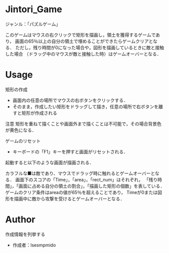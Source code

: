 # Jintori_Game
 
ジャンル：「パズルゲーム」

このゲームはマウスの右クリックで矩形を描画し，領土を獲得するゲームであり，
画面の65％以上の自分の領土で埋めることができたらゲームクリアとなる．
ただし，残り時間が0になった場合や，図形を描画しているときに敵と接触した場合
（ドラッグ中のマウスが敵と接触した時）はゲームオーバーとなる．

# Usage
 
矩形の作成
* 画面内の任意の場所でマウスの右ボタンをクリックする．
* そのまま，作成したい矩形をドラッグして描き，任意の場所で右ボタンを離すと矩形が作成される
 
注意
矩形を重ねて描くことや画面外まで描くことは不可能で，その場合背景色が黄色になる．
 
 
ゲームのリセット
* キーボードの「F1」キーを押すと画面がリセットされる．
 

起動すると以下のような画面が描画される．
 
カラフルな■は敵であり、マウスでドラッグ時に触れるとゲームオーバーとなる．
画面下のスコアの「Time」，「area」，「rect_num」はそれぞれ，
「残り時間」，「画面に占める自分の領土の割合」，「描画した矩形の個数」を表している．
ゲームのクリア条件はareaの値が65％を超えることであり，
Timeが0または図形を描画中に敵から攻撃を受けるとゲームオーバーとなる．
 
# Author
 
作成情報を列挙する
 
* 作成者：lsesmpmido

